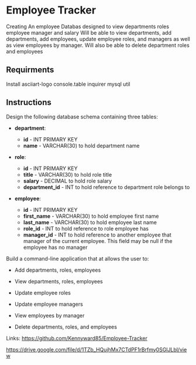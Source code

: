 # Employee Tracker

Creating An employee Databas designed to view departments roles employee manager and salary
Will be able to view departments, add departments, add employees, update employee roles, and managers as well as view employees by manager.
Will also be able to delete department roles and employees

## Requirments 

Install asciiart-logo
console.table
inquirer
mysql
util

## Instructions 

Design the following database schema containing three tables:

* **department**:

  * **id** - INT PRIMARY KEY
  * **name** - VARCHAR(30) to hold department name

* **role**:

  * **id** - INT PRIMARY KEY
  * **title** -  VARCHAR(30) to hold role title
  * **salary** -  DECIMAL to hold role salary
  * **department_id** -  INT to hold reference to department role belongs to

* **employee**:

  * **id** - INT PRIMARY KEY
  * **first_name** - VARCHAR(30) to hold employee first name
  * **last_name** - VARCHAR(30) to hold employee last name
  * **role_id** - INT to hold reference to role employee has
  * **manager_id** - INT to hold reference to another employee that manager of the current employee. This field may be null if the employee has no manager
  
Build a command-line application that at allows the user to:

  * Add departments, roles, employees

  * View departments, roles, employees

  * Update employee roles

  * Update employee managers

  * View employees by manager

  * Delete departments, roles, and employees

 

Links:
https://github.com/Kennyward85/Employee-Tracker

https://drive.google.com/file/d/1TZb_HQujhMx7CTdPF1rBrfmy0SGlJLbl/view

 

